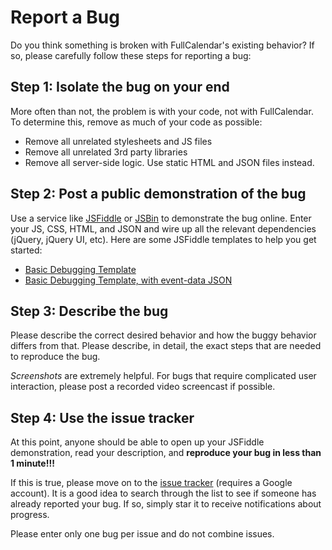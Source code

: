 
# Report a Bug

Do you think something is broken with FullCalendar's existing behavior? If so, please carefully follow these steps for reporting a bug:


## Step 1: Isolate the bug on your end

More often than not, the problem is with your code, not with FullCalendar. To determine this, remove as much of your code as possible:

- Remove all unrelated stylesheets and JS files
- Remove all unrelated 3rd party libraries
- Remove all server-side logic. Use static HTML and JSON files instead.


## Step 2: Post a public demonstration of the bug

Use a service like [JSFiddle](http://jsfiddle.net/) or [JSBin](http://jsbin.com/) to demonstrate the bug online. Enter your JS, CSS, HTML, and JSON and wire up all the relevant dependencies (jQuery, jQuery UI, etc). Here are some JSFiddle templates to help you get started:

- [Basic Debugging Template](http://jsfiddle.net/arshaw/cr8zQ/)
- [Basic Debugging Template, with event-data JSON](http://jsfiddle.net/arshaw/FxFba/)


## Step 3: Describe the bug

Please describe the correct desired behavior and how the buggy behavior differs from that. Please describe, in detail, the exact steps that are needed to reproduce the bug.

*Screenshots* are extremely helpful. For bugs that require complicated user interaction, please post a recorded video screencast if possible.


## Step 4: Use the issue tracker

At this point, anyone should be able to open up your JSFiddle demonstration, read your description, and **reproduce your bug in less than 1 minute!!!**

If this is true, please move on to the [issue tracker](https://code.google.com/p/fullcalendar/issues/list) (requires a Google account). It is a good idea to search through the list to see if someone has already reported your bug. If so, simply star it to receive notifications about progress.

Please enter only one bug per issue and do not combine issues.